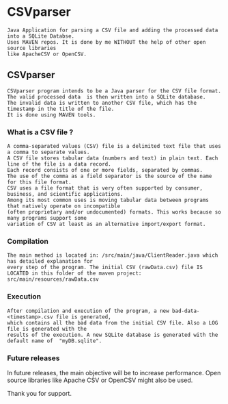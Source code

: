 # CSVparser
    Java Application for parsing a CSV file and adding the processed data into a SQLite Databse.
    Uses MAVEN repos. It is done by me WITHOUT the help of other open source libraries
    like ApacheCSV or OpenCSV.

<h2>CSVparser</h2>

    CSVparser program intends to be a Java parser for the CSV file format.
    The valid processed data  is then written into a SQLite database. 
    The invalid data is written to another CSV file, which has the timestamp in the title of the file.
    It is done using MAVEN tools.

<h3>What is a CSV file ?</h3>

    A comma-separated values (CSV) file is a delimited text file that uses a comma to separate values. 
    A CSV file stores tabular data (numbers and text) in plain text. Each line of the file is a data record.
    Each record consists of one or more fields, separated by commas. 
    The use of the comma as a field separator is the source of the name for this file format. 
    CSV uses a file format that is very often supported by consumer, business, and scientific applications. 
    Among its most common uses is moving tabular data between programs that natively operate on incompatible 
    (often proprietary and/or undocumented) formats. This works because so many programs support some 
    variation of CSV at least as an alternative import/export format.

<h3>Compilation</h3>

    The main method is located in: /src/main/java/ClientReader.java which has detailed explanation for 
    every step of the program. The initial CSV (rawData.csv) file IS LOCATED in this folder of the maven project:
    src/main/resources/rawData.csv

<h3> Execution </h3>

    After compilation and execution of the program, a new bad-data-<timestamp>.csv file is generated, 
    which contains all the bad data from the initial CSV file. Also a LOG file is generated with the 
    results of the execution. A new SQLite database is generated with the default name of  "myDB.sqlite". 

<h3>Future releases</h3>
    In future releases, the main objective will be to increase performance. 
    Open source libraries like Apache CSV or OpenCSV might also be used.

Thank you for support.

